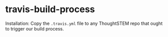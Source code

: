 # travis-build-process

Installation: Copy the `.travis.yml` file to any ThoughtSTEM repo that ought
to trigger our build process.
